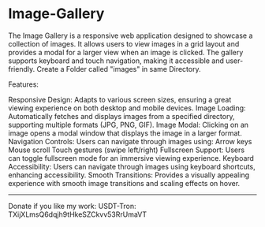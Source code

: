 # Image-Gallery
The Image Gallery is a responsive web application designed to showcase a collection of images. It allows users to view images in a grid layout and provides a modal for a larger view when an image is clicked. The gallery supports keyboard and touch navigation, making it accessible and user-friendly.
Create a Folder called "images" in same Directory.

Features:

Responsive Design: Adapts to various screen sizes, ensuring a great viewing experience on both desktop and mobile devices.
Image Loading: Automatically fetches and displays images from a specified directory, supporting multiple formats (JPG, PNG, GIF).
Image Modal: Clicking on an image opens a modal window that displays the image in a larger format.
Navigation Controls: 
Users can navigate through images using:
Arrow keys
Mouse scroll
Touch gestures (swipe left/right)
Fullscreen Support: Users can toggle fullscreen mode for an immersive viewing experience.
Keyboard Accessibility: Users can navigate through images using keyboard shortcuts, enhancing accessibility.
Smooth Transitions: Provides a visually appealing experience with smooth image transitions and scaling effects on hover.


__________________________________    
Donate if you like my work:
USDT-Tron:
TXijXLmsQ6dqjh9tHkeSZCkvv53RrUmaVT
